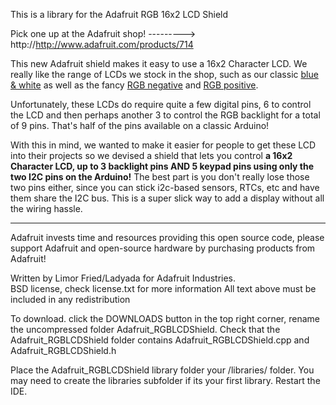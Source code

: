 This is a library for the Adafruit RGB 16x2 LCD Shield 

Pick one up at the Adafruit shop!
  ---------> http://http://www.adafruit.com/products/714

This new Adafruit shield makes it easy to use a 16x2 Character LCD. 
We really like the range of LCDs we stock in the shop, such as our classic 
<a href="http://www.adafruit.com/products/181">blue & white</a> as well as the 
fancy <a href="http://www.adafruit.com/products/399">RGB negative</a> 
and <a href="http://www.adafruit.com/products/398">RGB positive</a>. 

Unfortunately, these LCDs do require quite a few digital pins, 6 to control 
the LCD and then perhaps another 3 to control the RGB backlight for a total 
of 9 pins. That's half of the pins available on a classic Arduino! 

With this in mind, we wanted to make it easier for people to get these 
LCD into their projects so we devised a shield that lets you control <b>a 
16x2 Character LCD, up to 3 backlight pins AND 5 keypad pins using only 
the two I2C pins on the Arduino!</b> The best part is you don't really 
lose those two pins either, since you can stick i2c-based sensors, RTCs, 
etc and have them share the I2C bus. This is a super slick way to add 
a display without all the wiring hassle.

<hr>

Adafruit invests time and resources providing this open source code, 
please support Adafruit and open-source hardware by purchasing 
products from Adafruit!

Written by Limor Fried/Ladyada  for Adafruit Industries.  
BSD license, check license.txt for more information
All text above must be included in any redistribution

To download. click the DOWNLOADS button in the top right corner, rename the 
uncompressed folder Adafruit_RGBLCDShield. Check that the Adafruit_RGBLCDShield
 folder contains Adafruit_RGBLCDShield.cpp and Adafruit_RGBLCDShield.h

Place the Adafruit_RGBLCDShield library folder your 
<arduinosketchfolder>/libraries/ folder. You may need to create the 
libraries subfolder if its your first library. 
Restart the IDE.
